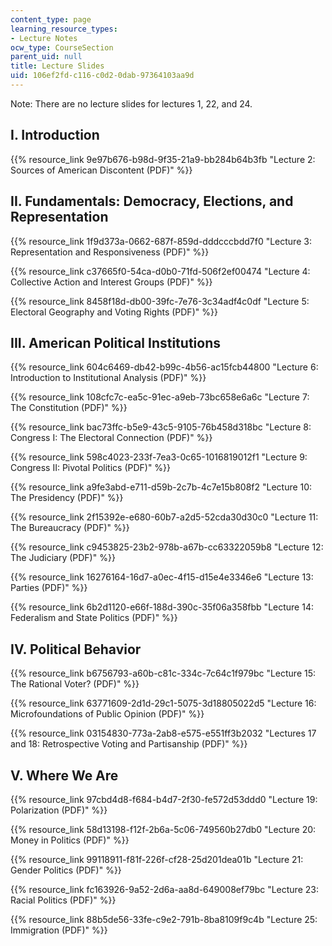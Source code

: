 ```yaml
---
content_type: page
learning_resource_types:
- Lecture Notes
ocw_type: CourseSection
parent_uid: null
title: Lecture Slides
uid: 106ef2fd-c116-c0d2-0dab-97364103aa9d
---
```


Note: There are no lecture slides for lectures 1, 22, and 24.

I. Introduction 
----------------

{{% resource_link 9e97b676-b98d-9f35-21a9-bb284b64b3fb "Lecture 2: Sources of American Discontent (PDF)" %}}

II. Fundamentals: Democracy, Elections, and Representation
----------------------------------------------------------

{{% resource_link 1f9d373a-0662-687f-859d-dddcccbdd7f0 "Lecture 3: Representation and Responsiveness (PDF)" %}}

{{% resource_link c37665f0-54ca-d0b0-71fd-506f2ef00474 "Lecture 4: Collective Action and Interest Groups (PDF)" %}}

{{% resource_link 8458f18d-db00-39fc-7e76-3c34adf4c0df "Lecture 5: Electoral Geography and Voting Rights (PDF)" %}}

III. American Political Institutions
------------------------------------

{{% resource_link 604c6469-db42-b99c-4b56-ac15fcb44800 "Lecture 6: Introduction to Institutional Analysis (PDF)" %}}

{{% resource_link 108cfc7c-ea5c-91ec-a9eb-73bc658e6a6c "Lecture 7: The Constitution (PDF)" %}}

{{% resource_link bac73ffc-b5e9-43c5-9105-76b458d318bc "Lecture 8: Congress I: The Electoral Connection (PDF)" %}}

{{% resource_link 598c4023-233f-7ea3-0c65-1016819012f1 "Lecture 9: Congress II: Pivotal Politics (PDF)" %}}

{{% resource_link a9fe3abd-e711-d59b-2c7b-4c7e15b808f2 "Lecture 10: The Presidency (PDF)" %}}

{{% resource_link 2f15392e-e680-60b7-a2d5-52cda30d30c0 "Lecture 11: The Bureaucracy (PDF)" %}}

{{% resource_link c9453825-23b2-978b-a67b-cc63322059b8 "Lecture 12: The Judiciary (PDF)" %}}

{{% resource_link 16276164-16d7-a0ec-4f15-d15e4e3346e6 "Lecture 13: Parties (PDF)" %}}

{{% resource_link 6b2d1120-e66f-188d-390c-35f06a358fbb "Lecture 14: Federalism and State Politics (PDF)" %}}

IV. Political Behavior
----------------------

{{% resource_link b6756793-a60b-c81c-334c-7c64c1f979bc "Lecture 15: The Rational Voter? (PDF)" %}}

{{% resource_link 63771609-2d1d-29c1-5075-3d18805022d5 "Lecture 16: Microfoundations of Public Opinion (PDF)" %}}

{{% resource_link 03154830-773a-2ab8-e575-e551ff3b2032 "Lectures 17 and 18: Retrospective Voting and Partisanship (PDF)" %}}

V. Where We Are
---------------

{{% resource_link 97cbd4d8-f684-b4d7-2f30-fe572d53ddd0 "Lecture 19: Polarization (PDF)" %}}

{{% resource_link 58d13198-f12f-2b6a-5c06-749560b27db0 "Lecture 20: Money in Politics (PDF)" %}}

{{% resource_link 99118911-f81f-226f-cf28-25d201dea01b "Lecture 21: Gender Politics (PDF)" %}}

{{% resource_link fc163926-9a52-2d6a-aa8d-649008ef79bc "Lecture 23: Racial Politics (PDF)" %}}

{{% resource_link 88b5de56-33fe-c9e2-791b-8ba8109f9c4b "Lecture 25: Immigration (PDF)" %}}